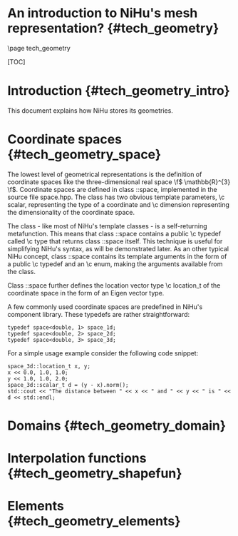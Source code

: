 An introduction to NiHu's mesh representation? {#tech_geometry}
=============================================

\page tech_geometry

[TOC]

Introduction {#tech_geometry_intro}
============

This document explains how NiHu stores its geometries.


Coordinate spaces {#tech_geometry_space}
=================

The lowest level of geometrical representations is the definition of coordinate spaces like the three-dimensional real space \f$ \mathbb{R}^{3} \f$.
Coordinate spaces are defined in class ::space, implemented in the source file space.hpp.
The class has two obvious template parameters, \c scalar, representing the type of a coordinate and \c dimension representing the dimensionality of the coordinate space.

The class - like most of NiHu's template classes - is a self-returning metafunction.
This means that class ::space contains a public \c typedef called \c type that returns class ::space itself.
This technique is useful for simplifying NiHu's syntax, as will be demonstrated later.
As an other typical NiHu concept, class ::space contains its template arguments in the form of a public \c typedef and an \c enum, making the arguments available from the class.

Class ::space further defines the location vector type \c location_t of the coordinate space in the form of an Eigen vector type.


A few commonly used coordinate spaces are predefined in NiHu's component library.
These typedefs are rather straightforward:

~~~~~
typedef space<double, 1> space_1d;
typedef space<double, 2> space_2d;
typedef space<double, 3> space_3d;
~~~~~

For a simple usage example consider the following code snippet:
~~~~~
space_3d::location_t x, y;
x << 0.0, 1.0, 1.0;
y << 1.0, 1.0, 2.0;
space_3d::scalar_t d = (y - x).norm();
std::cout << "The distance between " << x << " and " << y << " is " << d << std::endl;
~~~~~

Domains {#tech_geometry_domain}
=======


Interpolation functions {#tech_geometry_shapefun}
=======================


Elements {#tech_geometry_elements}
========

